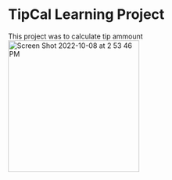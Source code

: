 # TipCal Learning Project

This project was to calculate tip ammount
<img width="268" alt="Screen Shot 2022-10-08 at 2 53 46 PM" src="https://user-images.githubusercontent.com/108306204/194723152-b22371fe-6a22-4533-88ef-842fc7bcb700.png">
